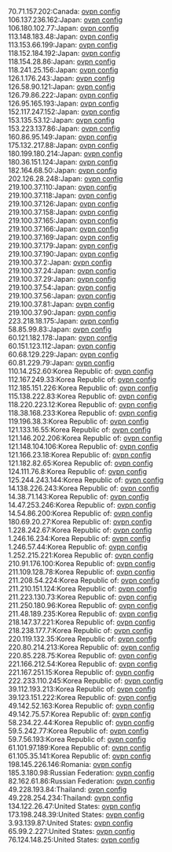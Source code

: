 70.71.157.202:Canada: [ovpn config](vpn/70_71_157_202.ovpn)  
106.137.236.162:Japan: [ovpn config](vpn/106_137_236_162.ovpn)  
106.180.102.77:Japan: [ovpn config](vpn/106_180_102_77.ovpn)  
113.148.183.48:Japan: [ovpn config](vpn/113_148_183_48.ovpn)  
113.153.66.199:Japan: [ovpn config](vpn/113_153_66_199.ovpn)  
118.152.184.192:Japan: [ovpn config](vpn/118_152_184_192.ovpn)  
118.154.28.86:Japan: [ovpn config](vpn/118_154_28_86.ovpn)  
118.241.25.156:Japan: [ovpn config](vpn/118_241_25_156.ovpn)  
126.1.176.243:Japan: [ovpn config](vpn/126_1_176_243.ovpn)  
126.58.90.121:Japan: [ovpn config](vpn/126_58_90_121.ovpn)  
126.79.86.222:Japan: [ovpn config](vpn/126_79_86_222.ovpn)  
126.95.165.193:Japan: [ovpn config](vpn/126_95_165_193.ovpn)  
152.117.247.152:Japan: [ovpn config](vpn/152_117_247_152.ovpn)  
153.135.53.12:Japan: [ovpn config](vpn/153_135_53_12.ovpn)  
153.223.137.86:Japan: [ovpn config](vpn/153_223_137_86.ovpn)  
160.86.95.149:Japan: [ovpn config](vpn/160_86_95_149.ovpn)  
175.132.217.88:Japan: [ovpn config](vpn/175_132_217_88.ovpn)  
180.199.180.214:Japan: [ovpn config](vpn/180_199_180_214.ovpn)  
180.36.151.124:Japan: [ovpn config](vpn/180_36_151_124.ovpn)  
182.164.68.50:Japan: [ovpn config](vpn/182_164_68_50.ovpn)  
202.126.28.248:Japan: [ovpn config](vpn/202_126_28_248.ovpn)  
219.100.37.110:Japan: [ovpn config](vpn/219_100_37_110.ovpn)  
219.100.37.118:Japan: [ovpn config](vpn/219_100_37_118.ovpn)  
219.100.37.126:Japan: [ovpn config](vpn/219_100_37_126.ovpn)  
219.100.37.158:Japan: [ovpn config](vpn/219_100_37_158.ovpn)  
219.100.37.165:Japan: [ovpn config](vpn/219_100_37_165.ovpn)  
219.100.37.166:Japan: [ovpn config](vpn/219_100_37_166.ovpn)  
219.100.37.169:Japan: [ovpn config](vpn/219_100_37_169.ovpn)  
219.100.37.179:Japan: [ovpn config](vpn/219_100_37_179.ovpn)  
219.100.37.190:Japan: [ovpn config](vpn/219_100_37_190.ovpn)  
219.100.37.2:Japan: [ovpn config](vpn/219_100_37_2.ovpn)  
219.100.37.24:Japan: [ovpn config](vpn/219_100_37_24.ovpn)  
219.100.37.29:Japan: [ovpn config](vpn/219_100_37_29.ovpn)  
219.100.37.54:Japan: [ovpn config](vpn/219_100_37_54.ovpn)  
219.100.37.56:Japan: [ovpn config](vpn/219_100_37_56.ovpn)  
219.100.37.81:Japan: [ovpn config](vpn/219_100_37_81.ovpn)  
219.100.37.90:Japan: [ovpn config](vpn/219_100_37_90.ovpn)  
223.218.18.175:Japan: [ovpn config](vpn/223_218_18_175.ovpn)  
58.85.99.83:Japan: [ovpn config](vpn/58_85_99_83.ovpn)  
60.121.182.178:Japan: [ovpn config](vpn/60_121_182_178.ovpn)  
60.151.123.112:Japan: [ovpn config](vpn/60_151_123_112.ovpn)  
60.68.129.229:Japan: [ovpn config](vpn/60_68_129_229.ovpn)  
60.81.229.79:Japan: [ovpn config](vpn/60_81_229_79.ovpn)  
110.14.252.60:Korea Republic of: [ovpn config](vpn/110_14_252_60.ovpn)  
112.167.249.33:Korea Republic of: [ovpn config](vpn/112_167_249_33.ovpn)  
112.185.151.226:Korea Republic of: [ovpn config](vpn/112_185_151_226.ovpn)  
115.138.222.83:Korea Republic of: [ovpn config](vpn/115_138_222_83.ovpn)  
118.220.223.12:Korea Republic of: [ovpn config](vpn/118_220_223_12.ovpn)  
118.38.168.233:Korea Republic of: [ovpn config](vpn/118_38_168_233.ovpn)  
119.196.38.3:Korea Republic of: [ovpn config](vpn/119_196_38_3.ovpn)  
121.133.16.55:Korea Republic of: [ovpn config](vpn/121_133_16_55.ovpn)  
121.146.202.206:Korea Republic of: [ovpn config](vpn/121_146_202_206.ovpn)  
121.148.104.106:Korea Republic of: [ovpn config](vpn/121_148_104_106.ovpn)  
121.166.23.18:Korea Republic of: [ovpn config](vpn/121_166_23_18.ovpn)  
121.182.82.65:Korea Republic of: [ovpn config](vpn/121_182_82_65.ovpn)  
124.111.76.8:Korea Republic of: [ovpn config](vpn/124_111_76_8.ovpn)  
125.244.243.144:Korea Republic of: [ovpn config](vpn/125_244_243_144.ovpn)  
14.138.226.243:Korea Republic of: [ovpn config](vpn/14_138_226_243.ovpn)  
14.38.71.143:Korea Republic of: [ovpn config](vpn/14_38_71_143.ovpn)  
14.47.253.246:Korea Republic of: [ovpn config](vpn/14_47_253_246.ovpn)  
14.54.86.200:Korea Republic of: [ovpn config](vpn/14_54_86_200.ovpn)  
180.69.20.27:Korea Republic of: [ovpn config](vpn/180_69_20_27.ovpn)  
1.228.242.67:Korea Republic of: [ovpn config](vpn/1_228_242_67.ovpn)  
1.246.16.234:Korea Republic of: [ovpn config](vpn/1_246_16_234.ovpn)  
1.246.57.44:Korea Republic of: [ovpn config](vpn/1_246_57_44.ovpn)  
1.252.215.221:Korea Republic of: [ovpn config](vpn/1_252_215_221.ovpn)  
210.91.176.100:Korea Republic of: [ovpn config](vpn/210_91_176_100.ovpn)  
211.109.128.78:Korea Republic of: [ovpn config](vpn/211_109_128_78.ovpn)  
211.208.54.224:Korea Republic of: [ovpn config](vpn/211_208_54_224.ovpn)  
211.210.151.124:Korea Republic of: [ovpn config](vpn/211_210_151_124.ovpn)  
211.223.130.73:Korea Republic of: [ovpn config](vpn/211_223_130_73.ovpn)  
211.250.180.96:Korea Republic of: [ovpn config](vpn/211_250_180_96.ovpn)  
211.48.189.235:Korea Republic of: [ovpn config](vpn/211_48_189_235.ovpn)  
218.147.37.221:Korea Republic of: [ovpn config](vpn/218_147_37_221.ovpn)  
218.238.177.7:Korea Republic of: [ovpn config](vpn/218_238_177_7.ovpn)  
220.119.132.35:Korea Republic of: [ovpn config](vpn/220_119_132_35.ovpn)  
220.80.214.213:Korea Republic of: [ovpn config](vpn/220_80_214_213.ovpn)  
220.85.228.75:Korea Republic of: [ovpn config](vpn/220_85_228_75.ovpn)  
221.166.212.54:Korea Republic of: [ovpn config](vpn/221_166_212_54.ovpn)  
221.167.251.15:Korea Republic of: [ovpn config](vpn/221_167_251_15.ovpn)  
222.233.110.245:Korea Republic of: [ovpn config](vpn/222_233_110_245.ovpn)  
39.112.193.213:Korea Republic of: [ovpn config](vpn/39_112_193_213.ovpn)  
39.123.151.222:Korea Republic of: [ovpn config](vpn/39_123_151_222.ovpn)  
49.142.52.163:Korea Republic of: [ovpn config](vpn/49_142_52_163.ovpn)  
49.142.75.57:Korea Republic of: [ovpn config](vpn/49_142_75_57.ovpn)  
58.234.22.44:Korea Republic of: [ovpn config](vpn/58_234_22_44.ovpn)  
59.5.242.77:Korea Republic of: [ovpn config](vpn/59_5_242_77.ovpn)  
59.7.56.193:Korea Republic of: [ovpn config](vpn/59_7_56_193.ovpn)  
61.101.97.189:Korea Republic of: [ovpn config](vpn/61_101_97_189.ovpn)  
61.105.35.141:Korea Republic of: [ovpn config](vpn/61_105_35_141.ovpn)  
198.145.226.146:Romania: [ovpn config](vpn/198_145_226_146.ovpn)  
185.3.180.98:Russian Federation: [ovpn config](vpn/185_3_180_98.ovpn)  
82.162.61.86:Russian Federation: [ovpn config](vpn/82_162_61_86.ovpn)  
49.228.193.84:Thailand: [ovpn config](vpn/49_228_193_84.ovpn)  
49.228.254.234:Thailand: [ovpn config](vpn/49_228_254_234.ovpn)  
134.122.26.47:United States: [ovpn config](vpn/134_122_26_47.ovpn)  
173.198.248.39:United States: [ovpn config](vpn/173_198_248_39.ovpn)  
3.93.139.87:United States: [ovpn config](vpn/3_93_139_87.ovpn)  
65.99.2.227:United States: [ovpn config](vpn/65_99_2_227.ovpn)  
76.124.148.25:United States: [ovpn config](vpn/76_124_148_25.ovpn)  
